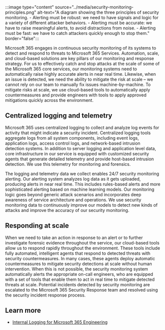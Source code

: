 :::image type="content" source="../media/security-monitoring-principles.png" alt-text="A diagram showing the three principles of security monitoring. - Alerting must be robust: we need to have signals and logic for a variety of different attacker behaviors. - Alerting must be accurate: we have to raise meaningful alerts, to avoid distractions from noise. - Alerting must be fast: we have to catch attackers quickly enough to stop them." border="false":::

Microsoft 365 engages in continuous security monitoring of its systems to detect and respond to threats to Microsoft 365 Services. Automation, scale, and cloud-based solutions are key pillars of our monitoring and response strategy. For us to effectively catch and stop attacks at the scale of some of the Microsoft 365 core services, our monitoring systems need to automatically raise highly accurate alerts in near real time. Likewise, when an issue is detected, we need the ability to mitigate the risk at scale – we cannot rely on our team to manually fix issues machine-by-machine. To mitigate risks at scale, we use cloud-based tools to automatically apply countermeasures and provide engineers with tools to apply approved mitigations quickly across the environment.

## Centralized logging and telemetry

Microsoft 365 uses centralized logging to collect and analyze log events for activity that might indicate a security incident. Centralized logging tools aggregate logs from all system components, including event logs, application logs, access control logs, and network-based intrusion detection systems. In addition to server logging and application level data, core infrastructure in our service is equipped with customized security agents that generate detailed telemetry and provide host-based intrusion detection. We use this telemetry for monitoring and forensics.

The logging and telemetry data we collect enables 24/7 security monitoring alerting. Our alerting system analyzes log data as it gets uploaded, producing alerts in near real time. This includes rules-based alerts and more sophisticated alerting based on machine learning models. Our monitoring logic goes beyond generic attack scenarios and incorporates deep awareness of service architecture and operations. We use security monitoring data to continuously improve our models to detect new kinds of attacks and improve the accuracy of our security monitoring.

## Responding at scale

When we need to take an action in response to an alert or to further investigate forensic evidence throughout the service, our cloud-based tools allow us to respond rapidly throughout the environment. These tools include fully automated, intelligent agents that respond to detected threats with security countermeasures. In many cases, these agents deploy automatic countermeasures to mitigate security detections at scale without human intervention. When this is not possible, the security monitoring system automatically alerts the appropriate on-call engineers, who are equipped with a set of tools that enable them to act in real time to mitigate detected threats at scale. Potential incidents detected by security monitoring are escalated to the Microsoft 365 Security Response team and resolved using the security incident response process.

## Learn more

- [Internal Logging for Microsoft 365 Engineering](/office365/Enterprise/office-365-internal-logging?azure-portal=true)
